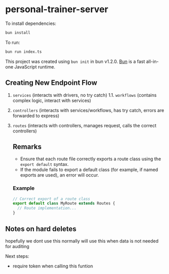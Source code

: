 # personal-trainer-server

To install dependencies:

```bash
bun install
```

To run:

```bash
bun run index.ts
```

This project was created using `bun init` in bun v1.2.0. [Bun](https://bun.sh) is a fast all-in-one JavaScript runtime.

## Creating New Endpoint Flow

1. `services` (interacts with drivers, no try catch)
   1.1. `workflows` (contains complex logic, interact with services)
2. `controllers` (interacts with services/workflows, has try catch, errors are forwarded to express)
3. `routes` (interacts with controllers, manages request, calls the correct controllers)

   ## Remarks

   - Ensure that each route file correctly exports a route class using the `export default` syntax.
   - If the module fails to export a default class (for example, if named exports are used), an error will occur.

   ### Example

   ```javascript
   // Correct export of a route class
   export default class MyRoute extends Routes {
     // Route implementation...
   }
   ```

## Notes on hard deletes

hopefully we dont use this normally will use this when data is not needed for auditing

Next steps:

- require token when calling this funtion
